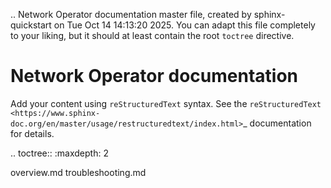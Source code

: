 .. Network Operator documentation master file, created by
   sphinx-quickstart on Tue Oct 14 14:13:20 2025.
   You can adapt this file completely to your liking, but it should at least
   contain the root `toctree` directive.

Network Operator documentation
==============================

Add your content using ``reStructuredText`` syntax. See the
`reStructuredText <https://www.sphinx-doc.org/en/master/usage/restructuredtext/index.html>`_
documentation for details.



.. toctree::
   :maxdepth: 2

   overview.md
   troubleshooting.md
   
